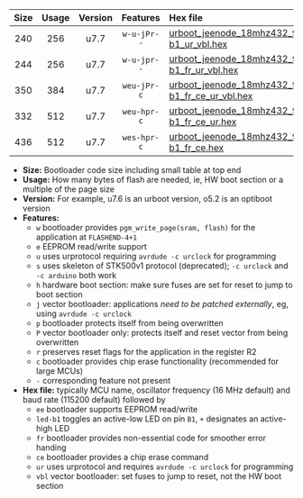 |Size|Usage|Version|Features|Hex file|
|:-:|:-:|:-:|:-:|:--|
|240|256|u7.7|`w-u-jPr--`|[urboot_jeenode_18mhz432_9600bps_led-b1_ur_vbl.hex](https://raw.githubusercontent.com/stefanrueger/urboot.hex/main/boards/jeenode/fcpu_18mhz432/9600_bps/urboot_jeenode_18mhz432_9600bps_led-b1_ur_vbl.hex)|
|244|256|u7.7|`w-u-jpr--`|[urboot_jeenode_18mhz432_9600bps_led-b1_fr_ur_vbl.hex](https://raw.githubusercontent.com/stefanrueger/urboot.hex/main/boards/jeenode/fcpu_18mhz432/9600_bps/urboot_jeenode_18mhz432_9600bps_led-b1_fr_ur_vbl.hex)|
|350|384|u7.7|`weu-jPr-c`|[urboot_jeenode_18mhz432_9600bps_ee_led-b1_fr_ce_ur_vbl.hex](https://raw.githubusercontent.com/stefanrueger/urboot.hex/main/boards/jeenode/fcpu_18mhz432/9600_bps/urboot_jeenode_18mhz432_9600bps_ee_led-b1_fr_ce_ur_vbl.hex)|
|332|512|u7.7|`weu-hpr-c`|[urboot_jeenode_18mhz432_9600bps_ee_led-b1_fr_ce_ur.hex](https://raw.githubusercontent.com/stefanrueger/urboot.hex/main/boards/jeenode/fcpu_18mhz432/9600_bps/urboot_jeenode_18mhz432_9600bps_ee_led-b1_fr_ce_ur.hex)|
|436|512|u7.7|`wes-hpr-c`|[urboot_jeenode_18mhz432_9600bps_ee_led-b1_fr_ce.hex](https://raw.githubusercontent.com/stefanrueger/urboot.hex/main/boards/jeenode/fcpu_18mhz432/9600_bps/urboot_jeenode_18mhz432_9600bps_ee_led-b1_fr_ce.hex)|

- **Size:** Bootloader code size including small table at top end
- **Usage:** How many bytes of flash are needed, ie, HW boot section or a multiple of the page size
- **Version:** For example, u7.6 is an urboot version, o5.2 is an optiboot version
- **Features:**
  + `w` bootloader provides `pgm_write_page(sram, flash)` for the application at `FLASHEND-4+1`
  + `e` EEPROM read/write support
  + `u` uses urprotocol requiring `avrdude -c urclock` for programming
  + `s` uses skeleton of STK500v1 protocol (deprecated); `-c urclock` and `-c arduino` both work
  + `h` hardware boot section: make sure fuses are set for reset to jump to boot section
  + `j` vector bootloader: applications *need to be patched externally*, eg, using `avrdude -c urclock`
  + `p` bootloader protects itself from being overwritten
  + `P` vector bootloader only: protects itself and reset vector from being overwritten
  + `r` preserves reset flags for the application in the register R2
  + `c` bootloader provides chip erase functionality (recommended for large MCUs)
  + `-` corresponding feature not present
- **Hex file:** typically MCU name, oscillator frequency (16 MHz default) and baud rate (115200 default) followed by
  + `ee` bootloader supports EEPROM read/write
  + `led-b1` toggles an active-low LED on pin `B1`, `+` designates an active-high LED
  + `fr` bootloader provides non-essential code for smoother error handing
  + `ce` bootloader provides a chip erase command
  + `ur` uses urprotocol and requires `avrdude -c urclock` for programming
  + `vbl` vector bootloader: set fuses to jump to reset, not the HW boot section
